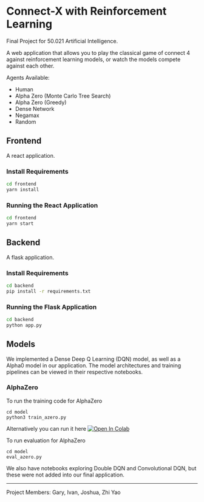 # Connect-X with Reinforcement Learning
Final Project for 50.021 Artificial Intelligence.

A web application that allows you to play the classical game of connect 4 against reinforcement learning models, or watch the  models compete against each other.

Agents Available: 
- Human
- Alpha Zero (Monte Carlo Tree Search)
- Alpha Zero (Greedy)
- Dense Network
- Negamax
- Random

## Frontend
A react application.

### Install Requirements
```sh
cd frontend
yarn install
```

### Running the React Application
```sh
cd frontend
yarn start
```

## Backend
A flask application.

### Install Requirements
```sh
cd backend
pip install -r requirements.txt
```

### Running the Flask Application
```sh
cd backend
python app.py
```

## Models
We implemented a Dense Deep Q Learning (DQN) model, as well as a Alpha0 model in our application. The model architectures and training pipelines can be viewed in their respective notebooks.
### AlphaZero
To run the training code for AlphaZero 
```
cd model
python3 train_azero.py
```
Alternatively you can run it here [![Open In Colab](https://colab.research.google.com/assets/colab-badge.svg)](https://colab.research.google.com/github/vnck/Connect-X-With-RL/blob/master/model/alpha-zero-connect4.ipynb)

To run evaluation for AlphaZero
```
cd model
eval_azero.py
```

We also have notebooks exploring Double DQN and Convolutional DQN, but these were not added into our final application.

---
Project Members: Gary, Ivan, Joshua, Zhi Yao
